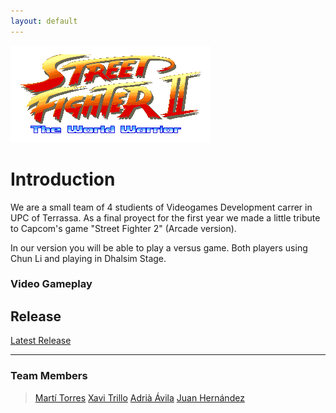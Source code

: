 ```yaml
---
layout: default
---
```



![Branching](https://github.com/mtorres5254/Arial--Comic-Sans--Dealers/blob/master/Wiki/Logo/Street_Fighter_II_The_World_Warrior_Logo.png)




# Introduction

We are a small team of 4 studients of Videogames Development carrer in UPC of Terrassa. As a final proyect for the first year
we made a little tribute to Capcom's game "Street Fighter 2" (Arcade version).

In our version you will be able to play a versus game. Both players using Chun Li and playing in Dhalsim Stage.

### Video Gameplay 


## Release
[Latest Release](https://github.com/mtorres5254/Arial--Comic-Sans--Dealers/releases)

* * *

### Team Members

> [Martí Torres](https://github.com/mtorres5254)
> [Xavi Trillo](https://github.com/xatrilu)
> [Adrià Ávila](https://github.com/Avilgor)
> [Juan Hernández](https://github.com/juanha2)
